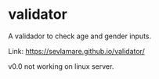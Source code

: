 # validator
A validador to check age and gender inputs.

Link: 
https://sevlamare.github.io/validator/

v0.0
not working on linux server.
